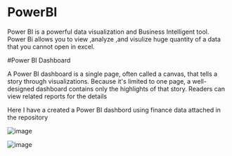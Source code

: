 # PowerBI
Power BI is a powerful data visualization and Business Intelligent tool.
Power Bi allows you to view ,analyze ,and visulize huge quantity of a data that you cannot open in excel.

#Power BI Dashboard

A Power BI dashboard is a single page, often called a canvas, that tells a story through visualizations. Because it's limited to one page, a well-designed dashboard contains only the highlights of that story. Readers can view related reports for the details

Here I have a created a Power BI dashbord using finance data attached in the repository

![image](https://github.com/prachikabra121/PowerBI/assets/72595386/c8f46743-18b1-4df7-a7be-57b5dcfc85d3)

![image](https://github.com/prachikabra121/PowerBI/assets/72595386/1e9c0725-d963-4313-9bab-5885a751afa9)


